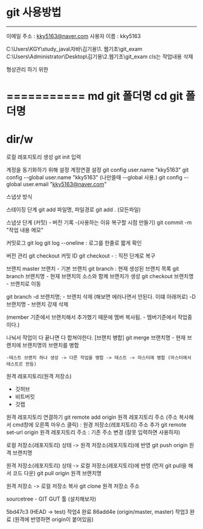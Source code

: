 # git 사용방법
-------------
이메일 주소 : kky5163@naver.com
사용자 이름 : kky5163

C:\Users\KGY\study_java\자바\김기용\1. 웹기초\git_exam
C:\Users\Administrator\Desktop\김기용\2.웹기초\git_exam
cls는 작업내용 삭제

형상관리 하기 위한

===========
md git 폴더명
cd git 폴더명
=======
dir/w
=====



로컬 레포지토리 생성
git init 입력


계정을 동기화하기 위해 설정
계정연결 설정
	git config user.name "kky5163" 
git config --global user.name "kky5163"  (나만쓸때 --global 사용.)
git config --global user.email "kky5163@naver.com"	

스냅샷 방식 

스테이징 단계
git add 파일명, 파일경로
git add . (모든파일)

스냅샷 단계 (커밋) - 버전 기록  -(사용하는 이유 복구할 시점 만들기)
git commit -m "작업 내용 메모"


커밋로그
git log
git log --oneline : 로그를 한줄로 짧게 확인

버전 관리
git checkout 커밋 ID
git checkout - : 직전 단계로 복구


브랜치
master 브랜치 - 기본 브랜치
git branch : 현재 생성된 브랜치 목록
git branch 브랜치명 - 현재 브랜치의 소스와 함께 브랜치가 생성
git checkout 브랜치명 - 브랜치로 이동 

git branch -d 브랜치명; - 브랜치 삭제 (해보면 에러나면서 안된다. 이떄 아래꺼로)
	 -D 브랜치명 - 브랜치 강제 삭제 

(member 기준에서 브랜치해서 추가했기 때문에 멤버 복사됨. - 멤버기준에서 작업중이다.)



나눠서 작업이 다 끝나면 다 합쳐야한다.
[브랜치 병합]
git merge 브랜치명 - 현재 브랜치에 브랜치명의 브랜치를 병합

	-테스트 브랜치 하나 생성 -> 다른 작업을 병합 -> 테스트 -> 마스터에 병합 (마스터에서 테스트르 만듬)

원격 레포지토리(원격 저장소)
 - 깃허브
 - 비트버킷
 - 깃랩



원격 레포지토리 연결하기
git remote add origin 원격 레포지토리 주소   (주소 복사해서 cmd창에 오른쪽 마우스 클릭) : 원경 저장소(레포지토리) 주소 추가
git remote set-url origin 원격 레포지토리 주소 : 기존 주소 변경 (잘못 입력하면 사용하자)


로컬 저장소(레포지토리) 상태 -> 원격 저장소(레포지토리)에 반영
git push origin 원격 브랜치명


원격 저장소(레포지토리) 상태 -> 로컬 저장소(레포지토리)에 반영 (먼저 git pull을 해서 코드 다운)
git pull origin 원격 브랜치명


원격 저장소 -> 로컬 저장소 복사
git clone 원격 저장소 주소


sourcetree - GIT GUT 툴 (설치해보자)





5bd47c3 (HEAD -> test) 작업4 완료
86add4e (origin/master, master) 작업3 완료  (원격에 반영하면 origin이 붙어있음)
